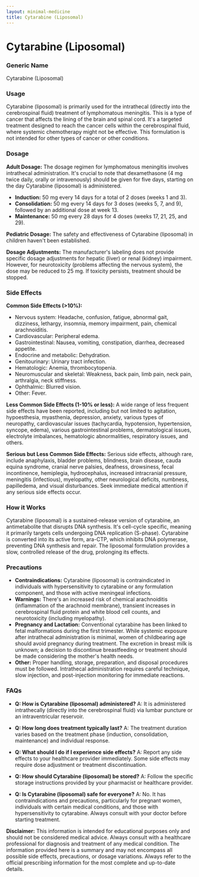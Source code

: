 ```yaml
---
layout: minimal-medicine
title: Cytarabine (Liposomal)
---
```


# Cytarabine (Liposomal)
### Generic Name
Cytarabine (Liposomal)

### Usage
Cytarabine (liposomal) is primarily used for the intrathecal (directly into the cerebrospinal fluid) treatment of lymphomatous meningitis.  This is a type of cancer that affects the lining of the brain and spinal cord.  It's a targeted treatment designed to reach the cancer cells within the cerebrospinal fluid, where systemic chemotherapy might not be effective.  This formulation is not intended for other types of cancer or other conditions.

### Dosage

**Adult Dosage:**  The dosage regimen for lymphomatous meningitis involves intrathecal administration.  It's crucial to note that dexamethasone (4 mg twice daily, orally or intravenously) should be given for five days, starting on the day Cytarabine (liposomal) is administered.

* **Induction:** 50 mg every 14 days for a total of 2 doses (weeks 1 and 3).
* **Consolidation:** 50 mg every 14 days for 3 doses (weeks 5, 7, and 9), followed by an additional dose at week 13.
* **Maintenance:** 50 mg every 28 days for 4 doses (weeks 17, 21, 25, and 29).

**Pediatric Dosage:** The safety and effectiveness of Cytarabine (liposomal) in children haven't been established.

**Dosage Adjustments:**  The manufacturer's labeling does not provide specific dosage adjustments for hepatic (liver) or renal (kidney) impairment.  However, for neurotoxicity (problems affecting the nervous system), the dose may be reduced to 25 mg. If toxicity persists, treatment should be stopped.


### Side Effects

**Common Side Effects (>10%):**

* Nervous system: Headache, confusion, fatigue, abnormal gait, dizziness, lethargy, insomnia, memory impairment, pain, chemical arachnoiditis.
* Cardiovascular: Peripheral edema.
* Gastrointestinal: Nausea, vomiting, constipation, diarrhea, decreased appetite.
* Endocrine and metabolic: Dehydration.
* Genitourinary: Urinary tract infection.
* Hematologic: Anemia, thrombocytopenia.
* Neuromuscular and skeletal: Weakness, back pain, limb pain, neck pain, arthralgia, neck stiffness.
* Ophthalmic: Blurred vision.
* Other: Fever.


**Less Common Side Effects (1-10% or less):**  A wide range of less frequent side effects have been reported, including but not limited to agitation, hypoesthesia, myasthenia, depression, anxiety, various types of neuropathy, cardiovascular issues (tachycardia, hypotension, hypertension, syncope, edema), various gastrointestinal problems, dermatological issues, electrolyte imbalances, hematologic abnormalities, respiratory issues, and others.


**Serious but Less Common Side Effects:**  Serious side effects, although rare, include anaphylaxis, bladder problems, blindness, brain disease, cauda equina syndrome, cranial nerve palsies, deafness, drowsiness, fecal incontinence, hemiplegia, hydrocephalus, increased intracranial pressure,  meningitis (infectious), myelopathy, other neurological deficits, numbness, papilledema, and visual disturbances.  Seek immediate medical attention if any serious side effects occur.


### How it Works
Cytarabine (liposomal) is a sustained-release version of cytarabine, an antimetabolite that disrupts DNA synthesis.  It's cell-cycle specific, meaning it primarily targets cells undergoing DNA replication (S-phase). Cytarabine is converted into its active form, ara-CTP, which inhibits DNA polymerase, preventing DNA synthesis and repair.  The liposomal formulation provides a slow, controlled release of the drug, prolonging its effects.

### Precautions

* **Contraindications:** Cytarabine (liposomal) is contraindicated in individuals with hypersensitivity to cytarabine or any formulation component, and those with active meningeal infections.
* **Warnings:**  There's an increased risk of chemical arachnoiditis (inflammation of the arachnoid membrane), transient increases in cerebrospinal fluid protein and white blood cell counts, and neurotoxicity (including myelopathy).
* **Pregnancy and Lactation:**  Conventional cytarabine has been linked to fetal malformations during the first trimester. While systemic exposure after intrathecal administration is minimal, women of childbearing age should avoid pregnancy during treatment.  The excretion in breast milk is unknown; a decision to discontinue breastfeeding or treatment should be made considering the mother's health needs.
* **Other:**  Proper handling, storage, preparation, and disposal procedures must be followed.  Intrathecal administration requires careful technique, slow injection, and post-injection monitoring for immediate reactions.

### FAQs

* **Q: How is Cytarabine (liposomal) administered?** A: It is administered intrathecally (directly into the cerebrospinal fluid) via lumbar puncture or an intraventricular reservoir.

* **Q: How long does treatment typically last?** A: The treatment duration varies based on the treatment phase (induction, consolidation, maintenance) and individual response.

* **Q: What should I do if I experience side effects?** A: Report any side effects to your healthcare provider immediately. Some side effects may require dose adjustment or treatment discontinuation.

* **Q: How should Cytarabine (liposomal) be stored?** A:  Follow the specific storage instructions provided by your pharmacist or healthcare provider.

* **Q: Is Cytarabine (liposomal) safe for everyone?** A: No.  It has contraindications and precautions, particularly for pregnant women, individuals with certain medical conditions, and those with hypersensitivity to cytarabine.  Always consult with your doctor before starting treatment.


**Disclaimer:** This information is intended for educational purposes only and should not be considered medical advice. Always consult with a healthcare professional for diagnosis and treatment of any medical condition.  The information provided here is a summary and may not encompass all possible side effects, precautions, or dosage variations.  Always refer to the official prescribing information for the most complete and up-to-date details.
